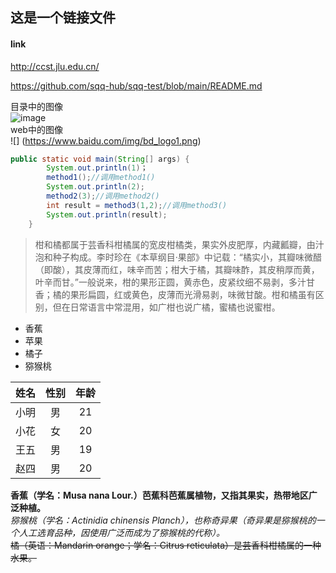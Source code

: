 
## 这是一个链接文件
#### link
http://ccst.jlu.edu.cn/

https://github.com/sqq-hub/sqq-test/blob/main/README.md


目录中的图像<br />
![image](https://github.com/sqq-hub/sqq-test/blob/main/Img/orange.jpg)<br />
web中的图像<br />
![] (https://www.baidu.com/img/bd_logo1.png)
```Java
public static void main(String[] args) {
		System.out.println(1)；
		method1();//调用method1()
		System.out.println(2);
		method2(3);//调用method2()
		int result = method3(1,2);//调用method3()
		System.out.println(result);
	}
```


>柑和橘都属于芸香科柑橘属的宽皮柑橘类，果实外皮肥厚，内藏瓤瓣，由汁泡和种子构成。李时珍在《本草纲目·果部》中记载：“橘实小，其瓣味微醋（即酸），其皮薄而红，味辛而苦；柑大于橘，其瓣味酢，其皮稍厚而黄，叶辛而甘。”一般说来，柑的果形正圆，黄赤色，皮紧纹细不易剥，多汁甘香；橘的果形扁圆，红或黄色，皮薄而光滑易剥，味微甘酸。柑和橘虽有区别，但在日常语言中常混用，如广柑也说广橘，蜜橘也说蜜柑。


* 香蕉
* 苹果
* 橘子
* 猕猴桃

|姓名|性别|年龄|
|:----:|:----:|:----:|
|小明|男|21|
|小花|女|20|
|王五|男|19|
|赵四|男|20|

**香蕉（学名：Musa nana Lour.）芭蕉科芭蕉属植物，又指其果实，热带地区广泛种植。**<br />
*猕猴桃（学名：Actinidia chinensis Planch），也称奇异果（奇异果是猕猴桃的一个人工选育品种，因使用广泛而成为了猕猴桃的代称）。*<br />
~~橘（英语：Mandarin orange；学名：Citrus reticulata）是芸香科柑橘属的一种水果。~~<br />

